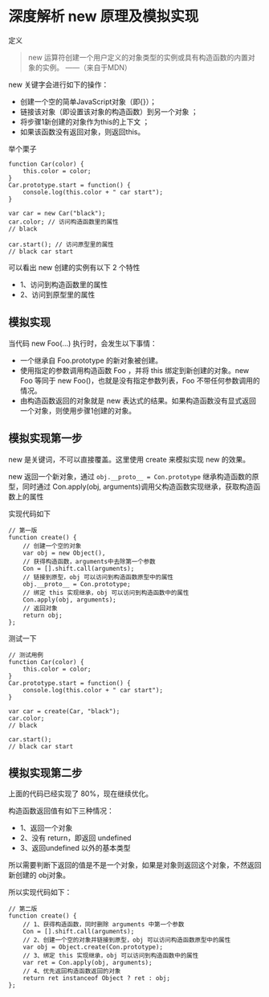 # 深度解析 new 原理及模拟实现

定义
> new 运算符创建一个用户定义的对象类型的实例或具有构造函数的内置对象的实例。 ——（来自于MDN）

new 关键字会进行如下的操作：

* 创建一个空的简单JavaScript对象（即{}）；
* 链接该对象（即设置该对象的构造函数）到另一个对象 ；
* 将步骤1新创建的对象作为this的上下文 ；
* 如果该函数没有返回对象，则返回this。

举个栗子

```
function Car(color) {
    this.color = color;
}
Car.prototype.start = function() {
    console.log(this.color + " car start");
}

var car = new Car("black");
car.color; // 访问构造函数里的属性
// black

car.start(); // 访问原型里的属性
// black car start
```

可以看出 new 创建的实例有以下 2 个特性

* 1、访问到构造函数里的属性
* 2、访问到原型里的属性

## 模拟实现
当代码 new Foo(...) 执行时，会发生以下事情：

* 一个继承自 Foo.prototype 的新对象被创建。
* 使用指定的参数调用构造函数 Foo ，并将 this 绑定到新创建的对象。new Foo 等同于 new Foo()，也就是没有指定参数列表，Foo 不带任何参数调用的情况。
* 由构造函数返回的对象就是 new 表达式的结果。如果构造函数没有显式返回一个对象，则使用步骤1创建的对象。

## 模拟实现第一步

new 是关键词，不可以直接覆盖。这里使用 create 来模拟实现 new 的效果。

new 返回一个新对象，通过 `obj.__proto__ = Con.prototype` 继承构造函数的原型，同时通过 Con.apply(obj, arguments)调用父构造函数实现继承，获取构造函数上的属性

实现代码如下

```
// 第一版
function create() {
	// 创建一个空的对象
    var obj = new Object(),
	// 获得构造函数，arguments中去除第一个参数
    Con = [].shift.call(arguments);
	// 链接到原型，obj 可以访问到构造函数原型中的属性
    obj.__proto__ = Con.prototype;
	// 绑定 this 实现继承，obj 可以访问到构造函数中的属性
    Con.apply(obj, arguments);
	// 返回对象
    return obj;
};
```

测试一下

```
// 测试用例
function Car(color) {
    this.color = color;
}
Car.prototype.start = function() {
    console.log(this.color + " car start");
}

var car = create(Car, "black");
car.color;
// black

car.start();
// black car start
```

## 模拟实现第二步

上面的代码已经实现了 80%，现在继续优化。

构造函数返回值有如下三种情况：

* 1、返回一个对象
* 2、没有 return，即返回 undefined
* 3、返回undefined 以外的基本类型

所以需要判断下返回的值是不是一个对象，如果是对象则返回这个对象，不然返回新创建的 obj对象。

所以实现代码如下：

```
// 第二版
function create() {
	// 1、获得构造函数，同时删除 arguments 中第一个参数
    Con = [].shift.call(arguments);
	// 2、创建一个空的对象并链接到原型，obj 可以访问构造函数原型中的属性
    var obj = Object.create(Con.prototype);
	// 3、绑定 this 实现继承，obj 可以访问到构造函数中的属性
    var ret = Con.apply(obj, arguments);
	// 4、优先返回构造函数返回的对象
	return ret instanceof Object ? ret : obj;
};
```

